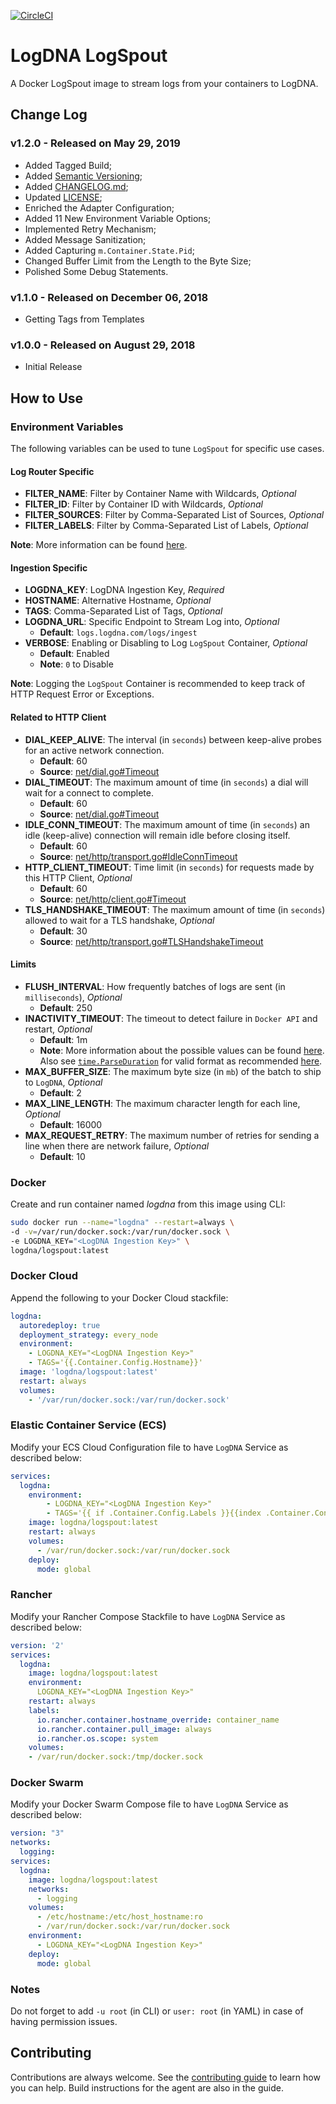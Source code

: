 [![CircleCI](https://circleci.com/gh/logdna/logspout.svg?style=svg)](https://circleci.com/gh/logdna/logspout)

# LogDNA LogSpout

A Docker LogSpout image to stream logs from your containers to LogDNA.

## Change Log

### v1.2.0 - Released on May 29, 2019

* Added Tagged Build;
* Added [Semantic Versioning](http://semver.org);
* Added [CHANGELOG.md](https://github.com/logdna/logspout/blob/master/CHANGELOG.md);
* Updated [LICENSE](https://github.com/logdna/logspout/blob/master/LICENSE);
* Enriched the Adapter Configuration;
* Added 11 New Environment Variable Options;
* Implemented Retry Mechanism;
* Added Message Sanitization;
* Added Capturing `m.Container.State.Pid`;
* Changed Buffer Limit from the Length to the Byte Size;
* Polished Some Debug Statements.

### v1.1.0 - Released on December 06, 2018

* Getting Tags from Templates

### v1.0.0 - Released on August 29, 2018

* Initial Release

## How to Use

### Environment Variables

The following variables can be used to tune `LogSpout` for specific use cases.

#### Log Router Specific

* __FILTER_NAME__: Filter by Container Name with Wildcards, *Optional*
* __FILTER_ID__: Filter by Container ID with Wildcards, *Optional*
* __FILTER_SOURCES__: Filter by Comma-Separated List of Sources, *Optional*
* __FILTER_LABELS__: Filter by Comma-Separated List of Labels, *Optional*

__Note__: More information can be found [here](https://github.com/gliderlabs/logspout/tree/0da75a223db992cd5abc836796174588ddfc62b4/routesapi#routes-resource).

#### Ingestion Specific

* __LOGDNA_KEY__: LogDNA Ingestion Key, *Required*
* __HOSTNAME__: Alternative Hostname, *Optional*
* __TAGS__: Comma-Separated List of Tags, *Optional*
* __LOGDNA_URL__: Specific Endpoint to Stream Log into, *Optional*
  * __Default__: `logs.logdna.com/logs/ingest`
* __VERBOSE__: Enabling or Disabling to Log `LogSpout` Container, *Optional*
  * __Default__: Enabled
  * __Note__: `0` to Disable

__Note__: Logging the `LogSpout` Container is recommended to keep track of HTTP Request Error or Exceptions.

#### Related to HTTP Client
* __DIAL_KEEP_ALIVE__: The interval (in `seconds`) between keep-alive probes for an active network connection.
  * __Default__: 60
  * __Source__: [net/dial.go#Timeout](https://github.com/golang/go/blob/master/src/net/dial.go#L72-L79)
* __DIAL_TIMEOUT__: The maximum amount of time (in `seconds`) a dial will wait for a connect to complete.
  * __Default__: 60
  * __Source__: [net/dial.go#Timeout](https://github.com/golang/go/blob/master/src/net/dial.go#L27-L39)
* __IDLE_CONN_TIMEOUT__: The maximum amount of time (in `seconds`) an idle (keep-alive) connection will remain idle before closing itself.
  * __Default__: 60
  * __Source__: [net/http/transport.go#IdleConnTimeout](https://github.com/golang/go/blob/master/src/net/http/transport.go#L213-L217)
* __HTTP_CLIENT_TIMEOUT__: Time limit (in `seconds`) for requests made by this HTTP Client, *Optional*
  * __Default__: 60
  * __Source__: [net/http/client.go#Timeout](https://github.com/golang/go/blob/master/src/net/http/client.go#L89-L104)
* __TLS_HANDSHAKE_TIMEOUT__: The maximum amount of time (in `seconds`) allowed to wait for a TLS handshake, *Optional*
  * __Default__: 30
  * __Source__: [net/http/transport.go#TLSHandshakeTimeout](https://github.com/golang/go/blob/master/src/net/http/transport.go#L171-L173)

#### Limits
* __FLUSH_INTERVAL__: How frequently batches of logs are sent (in `milliseconds`), *Optional*
  * __Default__: 250
* __INACTIVITY_TIMEOUT__: The timeout to detect failure in `Docker API` and restart, *Optional*
  * __Default__: 1m
  * __Note__: More information about the possible values can be found [here](https://github.com/gliderlabs/logspout#detecting-timeouts-in-docker-log-streams). Also see [`time.ParseDuration`](https://golang.org/pkg/time/#ParseDuration) for valid format as recommended [here](https://github.com/gliderlabs/logspout/blob/e671009d9df10e8139f6a4bea8adc9c7878ff4e9/router/pump.go#L112-L116).
* __MAX_BUFFER_SIZE__: The maximum byte size (in `mb`) of the batch to ship to `LogDNA`, *Optional*
  * __Default__: 2
* __MAX_LINE_LENGTH__: The maximum character length for each line, *Optional*
  * __Default__: 16000
* __MAX_REQUEST_RETRY__: The maximum number of retries for sending a line when there are network failure, *Optional*
  * __Default__: 10

### Docker

Create and run container named *logdna* from this image using CLI:
```bash
sudo docker run --name="logdna" --restart=always \
-d -v=/var/run/docker.sock:/var/run/docker.sock \
-e LOGDNA_KEY="<LogDNA Ingestion Key>" \
logdna/logspout:latest
```

### Docker Cloud

Append the following to your Docker Cloud stackfile:
```yaml
logdna:
  autoredeploy: true
  deployment_strategy: every_node
  environment:
    - LOGDNA_KEY="<LogDNA Ingestion Key>"
    - TAGS='{{.Container.Config.Hostname}}'
  image: 'logdna/logspout:latest'
  restart: always
  volumes:
    - '/var/run/docker.sock:/var/run/docker.sock'
```

### Elastic Container Service (ECS)

Modify your ECS Cloud Configuration file to have `LogDNA` Service as described below:
```yaml
services:
  logdna:
    environment:
        - LOGDNA_KEY="<LogDNA Ingestion Key>"
        - TAGS='{{ if .Container.Config.Labels }}{{index .Container.Config.Labels "com.amazonaws.ecs.task-definition-family"}}:{{index .Container.Config.Labels "com.amazonaws.ecs.container-name"}}{{ else }}{{.ContainerName}}{{ end }}'
    image: logdna/logspout:latest
    restart: always
    volumes:
      - /var/run/docker.sock:/var/run/docker.sock
    deploy:
      mode: global
```

### Rancher

Modify your Rancher Compose Stackfile to have `LogDNA` Service as described below:
```yaml
version: '2'
services:
  logdna:
    image: logdna/logspout:latest
    environment:
      LOGDNA_KEY="<LogDNA Ingestion Key>"
    restart: always
    labels:
      io.rancher.container.hostname_override: container_name
      io.rancher.container.pull_image: always
      io.rancher.os.scope: system
    volumes:
    - /var/run/docker.sock:/tmp/docker.sock
```

### Docker Swarm

Modify your Docker Swarm Compose file to have `LogDNA` Service as described below:
```yaml
version: "3"
networks:
  logging:
services:
  logdna:
    image: logdna/logspout:latest
    networks:
      - logging
    volumes:
      - /etc/hostname:/etc/host_hostname:ro
      - /var/run/docker.sock:/var/run/docker.sock
    environment:
      - LOGDNA_KEY="<LogDNA Ingestion Key>"
    deploy:
      mode: global
```

### Notes

Do not forget to add `-u root` (in CLI) or `user: root` (in YAML) in case of having permission issues.

## Contributing

Contributions are always welcome. See the [contributing guide](/CONTRIBUTING.md) to learn how you can help. Build instructions for the agent are also in the guide.
